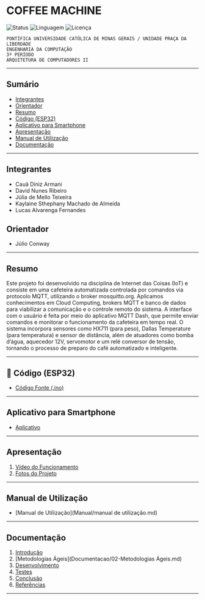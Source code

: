 # COFFEE MACHINE

![Status](https://img.shields.io/badge/status-em%20desenvolvimento-yellow) ![Linguagem](https://img.shields.io/badge/linguagem-C%2B%2B-blue) ![Licença](https://img.shields.io/badge/licença-MIT-green)

`PONTÍFICA UNIVERSIDADE CATÓLICA DE MINAS GERAIS / UNIDADE PRAÇA DA LIBERDADE`  
`ENGENHARIA DA COMPUTAÇÃO`  
`3º PERÍODO`  
`ARQUITETURA DE COMPUTADORES II`

---

## Sumário

- [Integrantes](#integrantes)  
- [Orientador](#orientador)  
- [Resumo](#resumo)  
- [Código (ESP32)](#-código-esp32)  
- [Aplicativo para Smartphone](#aplicativo-para-smartphone)  
- [Apresentação](#apresentação)  
- [Manual de Utilização](#manual-de-utilização)  
- [Documentação](#documentação)

---

## Integrantes

- Cauã Diniz Armani  
- David Nunes Ribeiro  
- Júlia de Mello Teixeira  
- Kaylaine Sthephany Machado de Almeida  
- Lucas Alvarenga Fernandes  

## Orientador

- Júlio Conway

---

## Resumo

Este projeto foi desenvolvido na disciplina de Internet das Coisas (IoT) e consiste em uma cafeteira automatizada controlada por comandos via protocolo MQTT, utilizando o broker mosquitto.org. Aplicamos conhecimentos em Cloud Computing, brokers MQTT e banco de dados para viabilizar a comunicação e o controle remoto do sistema. A interface com o usuário é feita por meio do aplicativo MQTT Dash, que permite enviar comandos e monitorar o funcionamento da cafeteira em tempo real. O sistema incorpora sensores como HX711 (para peso), Dallas Temperature (para temperatura) e sensor de distância, além de atuadores como bomba d’água, aquecedor 12V, servomotor e um relé conversor de tensão, tornando o processo de preparo do café automatizado e inteligente.

---

## 📂 Código (ESP32)

- [Código Fonte (.ino)](Codigo/codigo_final.ino)

---

## Aplicativo para Smartphone

- [Aplicativo](App/README.md)

---

## Apresentação

1. [Vídeo do Funcionamento](Apresentacao/README.md)  
2. [Fotos do Projeto](Apresentacao/README.md)

---

## Manual de Utilização

- [Manual de Utilização](Manual/manual de utilização.md)

---

## Documentação

1. [Introdução](Documentacao/01-Introducão.md)  
2. [Metodologias Ágeis](Documentacao/02-Metodologias Ágeis.md)  
3. [Desenvolvimento](Documentacao/03-Desenvolvimento.md)  
4. [Testes](Documentacao/04-Testes.md)  
5. [Conclusão](Documentacao/05-Conclusão.md)  
6. [Referências](Documentacao/06-Referências.md)

---
